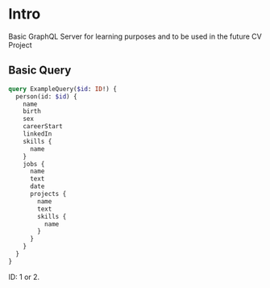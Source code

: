 # Intro

Basic GraphQL Server for learning purposes and to be used in the future CV Project

## Basic Query

```graphql
query ExampleQuery($id: ID!) {
  person(id: $id) {
    name
    birth
    sex
    careerStart
    linkedIn
    skills {
      name
    }
    jobs {
      name
      text
      date
      projects {
        name
        text
        skills {
          name
        }
      }
    }
  }
}
```

ID: 1 or 2.
